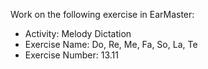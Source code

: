 Work on the following exercise in EarMaster:
- Activity: Melody Dictation
- Exercise Name: Do, Re, Me, Fa, So, La, Te
- Exercise Number: 13.11
